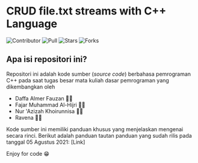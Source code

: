 # CRUD file.txt streams with C++ Language
![Contributor](https://img.shields.io/github/contributors/PROYEK-KOMPETEGRAM/CRUD-file.txt-streams-with-C-Language?style=for-the-badge&logo=appveyore)
![Pull](https://img.shields.io/bitbucket/pr-raw/PROYEK-KOMPETEGRAM/CRUD-file.txt-streams-with-C-Language?style=for-the-badge&logo=appveyor)
![Stars](https://img.shields.io/packagist/stars/PROYEK-KOMPETEGRAM/CRUD-file.txt-streams-with-C-Language?style=for-the-badge&logo=appveyor)
![Forks](https://img.shields.io/github/forks/PROYEK-KOMPETEGRAM/CRUD-file.txt-streams-with-C-Language?style=for-the-badge&logo=appveyor)
## Apa isi repositori ini?
Repositori ini adalah kode sumber (*source code*) berbahasa pemrograman C++ pada saat tugas besar mata kuliah dasar pemrograman yang dikembangkan oleh

- Daffa Almer Fauzan 👨‍💻
- Fajar Muhammad Al-Hijri 👨‍💻
- Nur 'Azizah Khoirunnisa 👩‍💻
- Ravena 👩‍💻

Kode sumber ini memiliki panduan khusus yang menjelaskan mengenai secara rinci. Berikut adalah panduan tautan panduan yang sudah rilis pada tanggal 05 Agustus 2021:
[Link]

Enjoy for code 😁
